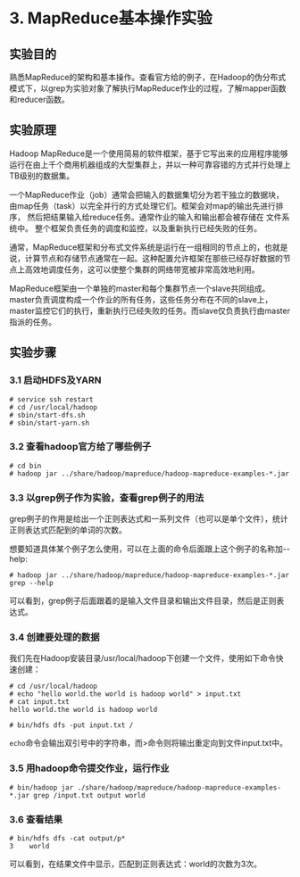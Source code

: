 # 3. MapReduce基本操作实验

## 实验目的
熟悉MapReduce的架构和基本操作。查看官方给的例子，在Hadoop的伪分布式模式下，以grep为实验对象了解执行MapReduce作业的过程，了解mapper函数和reducer函数。

## 实验原理
Hadoop MapReduce是一个使用简易的软件框架，基于它写出来的应用程序能够运行在由上千个商用机器组成的大型集群上，并以一种可靠容错的方式并行处理上TB级别的数据集。

一个MapReduce作业（job）通常会把输入的数据集切分为若干独立的数据块，由map任务（task）以完全并行的方式处理它们。框架会对map的输出先进行排序， 然后把结果输入给reduce任务。通常作业的输入和输出都会被存储在 文件系统中。 整个框架负责任务的调度和监控，以及重新执行已经失败的任务。

通常，MapReduce框架和分布式文件系统是运行在一组相同的节点上的，也就是说，计算节点和存储节点通常在一起。这种配置允许框架在那些已经存好数据的节点上高效地调度任务，这可以使整个集群的网络带宽被非常高效地利用。

MapReduce框架由一个单独的master和每个集群节点一个slave共同组成。master负责调度构成一个作业的所有任务，这些任务分布在不同的slave上，master监控它们的执行，重新执行已经失败的任务。而slave仅负责执行由master指派的任务。

## 实验步骤

### 3.1 启动HDFS及YARN
```
# service ssh restart
# cd /usr/local/hadoop
# sbin/start-dfs.sh
# sbin/start-yarn.sh
```

### 3.2 查看hadoop官方给了哪些例子

```
# cd bin
# hadoop jar ../share/hadoop/mapreduce/hadoop-mapreduce-examples-*.jar
```

### 3.3 以grep例子作为实验，查看grep例子的用法
grep例子的作用是给出一个正则表达式和一系列文件（也可以是单个文件），统计正则表达式匹配到的单词的次数。

想要知道具体某个例子怎么使用，可以在上面的命令后面跟上这个例子的名称加--help:

```
# hadoop jar ../share/hadoop/mapreduce/hadoop-mapreduce-examples-*.jar grep --help
```

可以看到，grep例子后面跟着的是输入文件目录和输出文件目录，然后是正则表达式。

### 3.4 创建要处理的数据

我们先在Hadoop安装目录/usr/local/hadoop下创建一个文件，使用如下命令快速创建：
```
# cd /usr/local/hadoop
# echo "hello world.the world is hadoop world" > input.txt
# cat input.txt 
hello world.the world is hadoop world

# bin/hdfs dfs -put input.txt /
```

`echo`命令会输出双引号中的字符串，而>命令则将输出重定向到文件input.txt中。


### 3.5 用hadoop命令提交作业，运行作业

```
# bin/hadoop jar ./share/hadoop/mapreduce/hadoop-mapreduce-examples-*.jar grep /input.txt output world
```
### 3.6 查看结果

```
# bin/hdfs dfs -cat output/p*
3    world
```
可以看到，在结果文件中显示，匹配到正则表达式：world的次数为3次。
